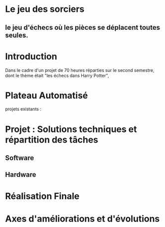 # Le jeu des sorciers 
## le jeu d'échecs où les pièces se déplacent toutes seules.

# Introduction 
Dans le cadre d'un projet de 70 heures réparties sur le second semestre, dont le thème était "les échecs dans Harry Potter", 

# Plateau Automatisé 
projets existants : 

# Projet : Solutions techniques et répartition des tâches

## Software 

## Hardware

# Réalisation Finale 

# Axes d'améliorations et d'évolutions 
